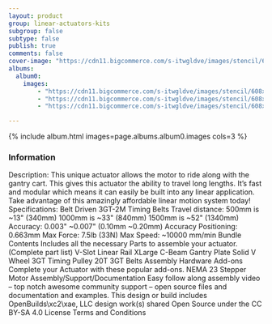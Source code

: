 ```yaml
---
layout: product
group: linear-actuators-kits
subgroup: false
subtype: false
publish: true
comments: false
cover-image: "https://cdn11.bigcommerce.com/s-itwgldve/images/stencil/608x608/products/573/3368/NEMA23_BP_S_1__12530.1675310609.jpg?c=2"
albums:
  album0:
    images:
        - "https://cdn11.bigcommerce.com/s-itwgldve/images/stencil/608x608/products/573/3368/NEMA23_BP_S_1__12530.1675310609.jpg?c=2"
        - "https://cdn11.bigcommerce.com/s-itwgldve/images/stencil/608x608/products/573/3405/NEMA23_BP_S2_2__22174.1675310610.png?c=2"
        - "https://cdn11.bigcommerce.com/s-itwgldve/images/stencil/608x608/products/573/3370/NEMA23_BP_S3_1__50097.1675310609.jpg?c=2"

---
```


{% include album.html images=page.albums.album0.images cols=3 %}

### Information

Description:
 This unique actuator allows the motor to ride along with the gantry cart. This gives this actuator the ability to travel long lengths. It’s fast and modular which means it can easily be built into any linear application. Take advantage of this amazingly affordable linear motion system today!   Specifications: Belt Driven 3GT-2M Timing Belts Travel distance: 500mm is ~13" (340mm) 1000mm is ~33" (840mm) 1500mm is ~52" (1340mm) Accuracy: 0.003" ~0.007" (0.10mm ~0.20mm) Accuracy Positioning: 0.663mm Max Force: 7.5lb (33N) Max Speed: ~10000 mm/min Bundle Contents Includes all the necessary Parts to assemble your actuator. (Complete part list) V-Slot Linear Rail XLarge C-Beam Gantry Plate Solid V Wheel 3GT Timing Pulley 20T 3GT Belts Assembly Hardware Add-ons Complete your Actuator with these popular add-ons. NEMA 23 Stepper Motor Assembly/Support/Documentation Easy follow along assembly video – top notch awesome community support – open source files and documentation and examples. This design or build includes OpenBuilds\xc2\xae, LLC design work(s) shared Open Source under the CC BY-SA 4.0 License Terms and Conditions   


